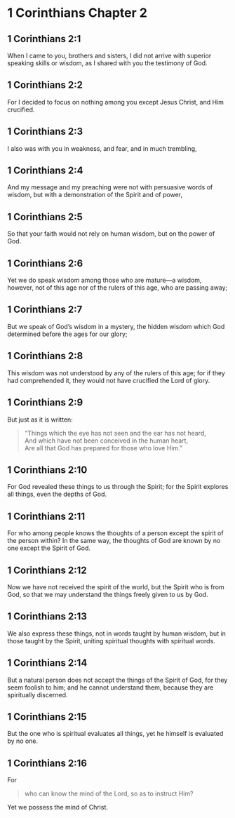 # 1 Corinthians Chapter 2

## 1 Corinthians 2:1

When I came to you, brothers and sisters, I did not arrive with superior speaking skills or wisdom, as I shared with you the testimony of God.

## 1 Corinthians 2:2

For I decided to focus on nothing among you except Jesus Christ, and Him crucified.

## 1 Corinthians 2:3

I also was with you in weakness, and fear, and in much trembling,

## 1 Corinthians 2:4

And my message and my preaching were not with persuasive words of wisdom, but with a demonstration of the Spirit and of power,

## 1 Corinthians 2:5

So that your faith would not rely on human wisdom, but on the power of God.

## 1 Corinthians 2:6

Yet we do speak wisdom among those who are mature—a wisdom, however, not of this age nor of the rulers of this age, who are passing away;

## 1 Corinthians 2:7

But we speak of God’s wisdom in a mystery, the hidden wisdom which God determined before the ages for our glory;

## 1 Corinthians 2:8

This wisdom was not understood by any of the rulers of this age; for if they had comprehended it, they would not have crucified the Lord of glory.

## 1 Corinthians 2:9

But just as it is written:

> “Things which the eye has not seen and the ear has not heard,  
> And which have not been conceived in the human heart,  
> Are all that God has prepared for those who love Him.”

## 1 Corinthians 2:10

For God revealed these things to us through the Spirit; for the Spirit explores all things, even the depths of God.

## 1 Corinthians 2:11

For who among people knows the thoughts of a person except the spirit of the person within? In the same way, the thoughts of God are known by no one except the Spirit of God.

## 1 Corinthians 2:12

Now we have not received the spirit of the world, but the Spirit who is from God, so that we may understand the things freely given to us by God.

## 1 Corinthians 2:13

We also express these things, not in words taught by human wisdom, but in those taught by the Spirit, uniting spiritual thoughts with spiritual words.

## 1 Corinthians 2:14

But a natural person does not accept the things of the Spirit of God, for they seem foolish to him; and he cannot understand them, because they are spiritually discerned.

## 1 Corinthians 2:15

But the one who is spiritual evaluates all things, yet he himself is evaluated by no one.

## 1 Corinthians 2:16

For

> who can know the mind of the Lord, so as to instruct Him?

Yet we possess the mind of Christ.
